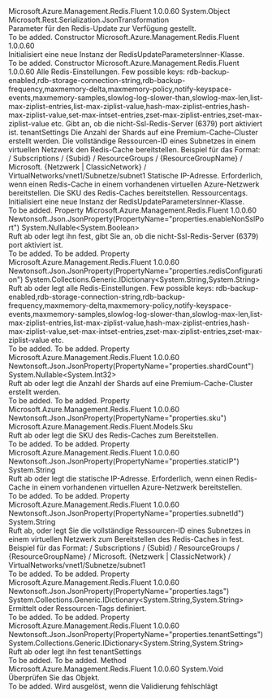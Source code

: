<Type Name="RedisUpdateParametersInner" FullName="Microsoft.Azure.Management.Redis.Fluent.Models.RedisUpdateParametersInner">
  <TypeSignature Language="C#" Value="public class RedisUpdateParametersInner" />
  <TypeSignature Language="ILAsm" Value=".class public auto ansi beforefieldinit RedisUpdateParametersInner extends System.Object" />
  <TypeSignature Language="DocId" Value="T:Microsoft.Azure.Management.Redis.Fluent.Models.RedisUpdateParametersInner" />
  <TypeSignature Language="VB.NET" Value="Public Class RedisUpdateParametersInner" />
  <TypeSignature Language="F#" Value="type RedisUpdateParametersInner = class" />
  <AssemblyInfo>
    <AssemblyName>Microsoft.Azure.Management.Redis.Fluent</AssemblyName>
    <AssemblyVersion>1.0.0.60</AssemblyVersion>
  </AssemblyInfo>
  <Base>
    <BaseTypeName>System.Object</BaseTypeName>
  </Base>
  <Interfaces />
  <Attributes>
    <Attribute>
      <AttributeName>Microsoft.Rest.Serialization.JsonTransformation</AttributeName>
    </Attribute>
  </Attributes>
  <Docs>
    <summary>
            Parameter für den Redis-Update zur Verfügung gestellt.
            </summary>
    <remarks>To be added.</remarks>
  </Docs>
  <Members>
    <Member MemberName=".ctor">
      <MemberSignature Language="C#" Value="public RedisUpdateParametersInner ();" />
      <MemberSignature Language="ILAsm" Value=".method public hidebysig specialname rtspecialname instance void .ctor() cil managed" />
      <MemberSignature Language="DocId" Value="M:Microsoft.Azure.Management.Redis.Fluent.Models.RedisUpdateParametersInner.#ctor" />
      <MemberSignature Language="VB.NET" Value="Public Sub New ()" />
      <MemberType>Constructor</MemberType>
      <AssemblyInfo>
        <AssemblyName>Microsoft.Azure.Management.Redis.Fluent</AssemblyName>
        <AssemblyVersion>1.0.0.60</AssemblyVersion>
      </AssemblyInfo>
      <Parameters />
      <Docs>
        <summary>
            Initialisiert eine neue Instanz der RedisUpdateParametersInner-Klasse.
            </summary>
        <remarks>To be added.</remarks>
      </Docs>
    </Member>
    <Member MemberName=".ctor">
      <MemberSignature Language="C#" Value="public RedisUpdateParametersInner (System.Collections.Generic.IDictionary&lt;string,string&gt; redisConfiguration = null, Nullable&lt;bool&gt; enableNonSslPort = null, System.Collections.Generic.IDictionary&lt;string,string&gt; tenantSettings = null, Nullable&lt;int&gt; shardCount = null, string subnetId = null, string staticIP = null, Microsoft.Azure.Management.Redis.Fluent.Models.Sku sku = null, System.Collections.Generic.IDictionary&lt;string,string&gt; tags = null);" />
      <MemberSignature Language="ILAsm" Value=".method public hidebysig specialname rtspecialname instance void .ctor(class System.Collections.Generic.IDictionary`2&lt;string, string&gt; redisConfiguration, valuetype System.Nullable`1&lt;bool&gt; enableNonSslPort, class System.Collections.Generic.IDictionary`2&lt;string, string&gt; tenantSettings, valuetype System.Nullable`1&lt;int32&gt; shardCount, string subnetId, string staticIP, class Microsoft.Azure.Management.Redis.Fluent.Models.Sku sku, class System.Collections.Generic.IDictionary`2&lt;string, string&gt; tags) cil managed" />
      <MemberSignature Language="DocId" Value="M:Microsoft.Azure.Management.Redis.Fluent.Models.RedisUpdateParametersInner.#ctor(System.Collections.Generic.IDictionary{System.String,System.String},System.Nullable{System.Boolean},System.Collections.Generic.IDictionary{System.String,System.String},System.Nullable{System.Int32},System.String,System.String,Microsoft.Azure.Management.Redis.Fluent.Models.Sku,System.Collections.Generic.IDictionary{System.String,System.String})" />
      <MemberSignature Language="F#" Value="new Microsoft.Azure.Management.Redis.Fluent.Models.RedisUpdateParametersInner : System.Collections.Generic.IDictionary&lt;string, string&gt; * Nullable&lt;bool&gt; * System.Collections.Generic.IDictionary&lt;string, string&gt; * Nullable&lt;int&gt; * string * string * Microsoft.Azure.Management.Redis.Fluent.Models.Sku * System.Collections.Generic.IDictionary&lt;string, string&gt; -&gt; Microsoft.Azure.Management.Redis.Fluent.Models.RedisUpdateParametersInner" Usage="new Microsoft.Azure.Management.Redis.Fluent.Models.RedisUpdateParametersInner (redisConfiguration, enableNonSslPort, tenantSettings, shardCount, subnetId, staticIP, sku, tags)" />
      <MemberType>Constructor</MemberType>
      <AssemblyInfo>
        <AssemblyName>Microsoft.Azure.Management.Redis.Fluent</AssemblyName>
        <AssemblyVersion>1.0.0.60</AssemblyVersion>
      </AssemblyInfo>
      <Parameters>
        <Parameter Name="redisConfiguration" Type="System.Collections.Generic.IDictionary&lt;System.String,System.String&gt;" />
        <Parameter Name="enableNonSslPort" Type="System.Nullable&lt;System.Boolean&gt;" />
        <Parameter Name="tenantSettings" Type="System.Collections.Generic.IDictionary&lt;System.String,System.String&gt;" />
        <Parameter Name="shardCount" Type="System.Nullable&lt;System.Int32&gt;" />
        <Parameter Name="subnetId" Type="System.String" />
        <Parameter Name="staticIP" Type="System.String" />
        <Parameter Name="sku" Type="Microsoft.Azure.Management.Redis.Fluent.Models.Sku" />
        <Parameter Name="tags" Type="System.Collections.Generic.IDictionary&lt;System.String,System.String&gt;" />
      </Parameters>
      <Docs>
        <param name="redisConfiguration">Alle Redis-Einstellungen. Few possible keys: rdb-backup-enabled,rdb-storage-connection-string,rdb-backup-frequency,maxmemory-delta,maxmemory-policy,notify-keyspace-events,maxmemory-samples,slowlog-log-slower-than,slowlog-max-len,list-max-ziplist-entries,list-max-ziplist-value,hash-max-ziplist-entries,hash-max-ziplist-value,set-max-intset-entries,zset-max-ziplist-entries,zset-max-ziplist-value etc.</param>
        <param name="enableNonSslPort">Gibt an, ob die nicht-Ssl-Redis-Server (6379) port aktiviert ist.</param>
        <param name="tenantSettings">tenantSettings</param>
        <param name="shardCount">Die Anzahl der Shards auf eine Premium-Cache-Cluster erstellt werden.</param>
        <param name="subnetId">Die vollständige Ressourcen-ID eines Subnetzes in einem virtuellen Netzwerk den Redis-Cache bereitstellen. Beispiel für das Format: / Subscriptions / {Subid} / ResourceGroups / {ResourceGroupName} / Microsoft. {Netzwerk | ClassicNetwork} / VirtualNetworks/vnet1/Subnetze/subnet1</param>
        <param name="staticIP">Statische IP-Adresse. Erforderlich, wenn einen Redis-Cache in einem vorhandenen virtuellen Azure-Netzwerk bereitstellen.</param>
        <param name="sku">Die SKU des Redis-Caches bereitstellen.</param>
        <param name="tags">Ressourcentags.</param>
        <summary>
            Initialisiert eine neue Instanz der RedisUpdateParametersInner-Klasse.
            </summary>
        <remarks>To be added.</remarks>
      </Docs>
    </Member>
    <Member MemberName="EnableNonSslPort">
      <MemberSignature Language="C#" Value="public Nullable&lt;bool&gt; EnableNonSslPort { get; set; }" />
      <MemberSignature Language="ILAsm" Value=".property instance valuetype System.Nullable`1&lt;bool&gt; EnableNonSslPort" />
      <MemberSignature Language="DocId" Value="P:Microsoft.Azure.Management.Redis.Fluent.Models.RedisUpdateParametersInner.EnableNonSslPort" />
      <MemberSignature Language="VB.NET" Value="Public Property EnableNonSslPort As Nullable(Of Boolean)" />
      <MemberSignature Language="F#" Value="member this.EnableNonSslPort : Nullable&lt;bool&gt; with get, set" Usage="Microsoft.Azure.Management.Redis.Fluent.Models.RedisUpdateParametersInner.EnableNonSslPort" />
      <MemberType>Property</MemberType>
      <AssemblyInfo>
        <AssemblyName>Microsoft.Azure.Management.Redis.Fluent</AssemblyName>
        <AssemblyVersion>1.0.0.60</AssemblyVersion>
      </AssemblyInfo>
      <Attributes>
        <Attribute>
          <AttributeName>Newtonsoft.Json.JsonProperty(PropertyName="properties.enableNonSslPort")</AttributeName>
        </Attribute>
      </Attributes>
      <ReturnValue>
        <ReturnType>System.Nullable&lt;System.Boolean&gt;</ReturnType>
      </ReturnValue>
      <Docs>
        <summary>
            Ruft ab oder legt ihn fest, gibt Sie an, ob die nicht-Ssl-Redis-Server (6379) port aktiviert ist.
            </summary>
        <value>To be added.</value>
        <remarks>To be added.</remarks>
      </Docs>
    </Member>
    <Member MemberName="RedisConfiguration">
      <MemberSignature Language="C#" Value="public System.Collections.Generic.IDictionary&lt;string,string&gt; RedisConfiguration { get; set; }" />
      <MemberSignature Language="ILAsm" Value=".property instance class System.Collections.Generic.IDictionary`2&lt;string, string&gt; RedisConfiguration" />
      <MemberSignature Language="DocId" Value="P:Microsoft.Azure.Management.Redis.Fluent.Models.RedisUpdateParametersInner.RedisConfiguration" />
      <MemberSignature Language="VB.NET" Value="Public Property RedisConfiguration As IDictionary(Of String, String)" />
      <MemberSignature Language="F#" Value="member this.RedisConfiguration : System.Collections.Generic.IDictionary&lt;string, string&gt; with get, set" Usage="Microsoft.Azure.Management.Redis.Fluent.Models.RedisUpdateParametersInner.RedisConfiguration" />
      <MemberType>Property</MemberType>
      <AssemblyInfo>
        <AssemblyName>Microsoft.Azure.Management.Redis.Fluent</AssemblyName>
        <AssemblyVersion>1.0.0.60</AssemblyVersion>
      </AssemblyInfo>
      <Attributes>
        <Attribute>
          <AttributeName>Newtonsoft.Json.JsonProperty(PropertyName="properties.redisConfiguration")</AttributeName>
        </Attribute>
      </Attributes>
      <ReturnValue>
        <ReturnType>System.Collections.Generic.IDictionary&lt;System.String,System.String&gt;</ReturnType>
      </ReturnValue>
      <Docs>
        <summary>
            Ruft ab oder legt alle Redis-Einstellungen. Few possible keys: rdb-backup-enabled,rdb-storage-connection-string,rdb-backup-frequency,maxmemory-delta,maxmemory-policy,notify-keyspace-events,maxmemory-samples,slowlog-log-slower-than,slowlog-max-len,list-max-ziplist-entries,list-max-ziplist-value,hash-max-ziplist-entries,hash-max-ziplist-value,set-max-intset-entries,zset-max-ziplist-entries,zset-max-ziplist-value etc.
            </summary>
        <value>To be added.</value>
        <remarks>To be added.</remarks>
      </Docs>
    </Member>
    <Member MemberName="ShardCount">
      <MemberSignature Language="C#" Value="public Nullable&lt;int&gt; ShardCount { get; set; }" />
      <MemberSignature Language="ILAsm" Value=".property instance valuetype System.Nullable`1&lt;int32&gt; ShardCount" />
      <MemberSignature Language="DocId" Value="P:Microsoft.Azure.Management.Redis.Fluent.Models.RedisUpdateParametersInner.ShardCount" />
      <MemberSignature Language="VB.NET" Value="Public Property ShardCount As Nullable(Of Integer)" />
      <MemberSignature Language="F#" Value="member this.ShardCount : Nullable&lt;int&gt; with get, set" Usage="Microsoft.Azure.Management.Redis.Fluent.Models.RedisUpdateParametersInner.ShardCount" />
      <MemberType>Property</MemberType>
      <AssemblyInfo>
        <AssemblyName>Microsoft.Azure.Management.Redis.Fluent</AssemblyName>
        <AssemblyVersion>1.0.0.60</AssemblyVersion>
      </AssemblyInfo>
      <Attributes>
        <Attribute>
          <AttributeName>Newtonsoft.Json.JsonProperty(PropertyName="properties.shardCount")</AttributeName>
        </Attribute>
      </Attributes>
      <ReturnValue>
        <ReturnType>System.Nullable&lt;System.Int32&gt;</ReturnType>
      </ReturnValue>
      <Docs>
        <summary>
            Ruft ab oder legt die Anzahl der Shards auf eine Premium-Cache-Cluster erstellt werden.
            </summary>
        <value>To be added.</value>
        <remarks>To be added.</remarks>
      </Docs>
    </Member>
    <Member MemberName="Sku">
      <MemberSignature Language="C#" Value="public Microsoft.Azure.Management.Redis.Fluent.Models.Sku Sku { get; set; }" />
      <MemberSignature Language="ILAsm" Value=".property instance class Microsoft.Azure.Management.Redis.Fluent.Models.Sku Sku" />
      <MemberSignature Language="DocId" Value="P:Microsoft.Azure.Management.Redis.Fluent.Models.RedisUpdateParametersInner.Sku" />
      <MemberSignature Language="VB.NET" Value="Public Property Sku As Sku" />
      <MemberSignature Language="F#" Value="member this.Sku : Microsoft.Azure.Management.Redis.Fluent.Models.Sku with get, set" Usage="Microsoft.Azure.Management.Redis.Fluent.Models.RedisUpdateParametersInner.Sku" />
      <MemberType>Property</MemberType>
      <AssemblyInfo>
        <AssemblyName>Microsoft.Azure.Management.Redis.Fluent</AssemblyName>
        <AssemblyVersion>1.0.0.60</AssemblyVersion>
      </AssemblyInfo>
      <Attributes>
        <Attribute>
          <AttributeName>Newtonsoft.Json.JsonProperty(PropertyName="properties.sku")</AttributeName>
        </Attribute>
      </Attributes>
      <ReturnValue>
        <ReturnType>Microsoft.Azure.Management.Redis.Fluent.Models.Sku</ReturnType>
      </ReturnValue>
      <Docs>
        <summary>
            Ruft ab oder legt die SKU des Redis-Caches zum Bereitstellen.
            </summary>
        <value>To be added.</value>
        <remarks>To be added.</remarks>
      </Docs>
    </Member>
    <Member MemberName="StaticIP">
      <MemberSignature Language="C#" Value="public string StaticIP { get; set; }" />
      <MemberSignature Language="ILAsm" Value=".property instance string StaticIP" />
      <MemberSignature Language="DocId" Value="P:Microsoft.Azure.Management.Redis.Fluent.Models.RedisUpdateParametersInner.StaticIP" />
      <MemberSignature Language="VB.NET" Value="Public Property StaticIP As String" />
      <MemberSignature Language="F#" Value="member this.StaticIP : string with get, set" Usage="Microsoft.Azure.Management.Redis.Fluent.Models.RedisUpdateParametersInner.StaticIP" />
      <MemberType>Property</MemberType>
      <AssemblyInfo>
        <AssemblyName>Microsoft.Azure.Management.Redis.Fluent</AssemblyName>
        <AssemblyVersion>1.0.0.60</AssemblyVersion>
      </AssemblyInfo>
      <Attributes>
        <Attribute>
          <AttributeName>Newtonsoft.Json.JsonProperty(PropertyName="properties.staticIP")</AttributeName>
        </Attribute>
      </Attributes>
      <ReturnValue>
        <ReturnType>System.String</ReturnType>
      </ReturnValue>
      <Docs>
        <summary>
            Ruft ab oder legt die statische IP-Adresse. Erforderlich, wenn einen Redis-Cache in einem vorhandenen virtuellen Azure-Netzwerk bereitstellen.
            </summary>
        <value>To be added.</value>
        <remarks>To be added.</remarks>
      </Docs>
    </Member>
    <Member MemberName="SubnetId">
      <MemberSignature Language="C#" Value="public string SubnetId { get; set; }" />
      <MemberSignature Language="ILAsm" Value=".property instance string SubnetId" />
      <MemberSignature Language="DocId" Value="P:Microsoft.Azure.Management.Redis.Fluent.Models.RedisUpdateParametersInner.SubnetId" />
      <MemberSignature Language="VB.NET" Value="Public Property SubnetId As String" />
      <MemberSignature Language="F#" Value="member this.SubnetId : string with get, set" Usage="Microsoft.Azure.Management.Redis.Fluent.Models.RedisUpdateParametersInner.SubnetId" />
      <MemberType>Property</MemberType>
      <AssemblyInfo>
        <AssemblyName>Microsoft.Azure.Management.Redis.Fluent</AssemblyName>
        <AssemblyVersion>1.0.0.60</AssemblyVersion>
      </AssemblyInfo>
      <Attributes>
        <Attribute>
          <AttributeName>Newtonsoft.Json.JsonProperty(PropertyName="properties.subnetId")</AttributeName>
        </Attribute>
      </Attributes>
      <ReturnValue>
        <ReturnType>System.String</ReturnType>
      </ReturnValue>
      <Docs>
        <summary>
            Ruft ab, oder legt Sie die vollständige Ressourcen-ID eines Subnetzes in einem virtuellen Netzwerk zum Bereitstellen des Redis-Caches in fest. Beispiel für das Format: / Subscriptions / {Subid} / ResourceGroups / {ResourceGroupName} / Microsoft. {Netzwerk | ClassicNetwork} / VirtualNetworks/vnet1/Subnetze/subnet1
            </summary>
        <value>To be added.</value>
        <remarks>To be added.</remarks>
      </Docs>
    </Member>
    <Member MemberName="Tags">
      <MemberSignature Language="C#" Value="public System.Collections.Generic.IDictionary&lt;string,string&gt; Tags { get; set; }" />
      <MemberSignature Language="ILAsm" Value=".property instance class System.Collections.Generic.IDictionary`2&lt;string, string&gt; Tags" />
      <MemberSignature Language="DocId" Value="P:Microsoft.Azure.Management.Redis.Fluent.Models.RedisUpdateParametersInner.Tags" />
      <MemberSignature Language="VB.NET" Value="Public Property Tags As IDictionary(Of String, String)" />
      <MemberSignature Language="F#" Value="member this.Tags : System.Collections.Generic.IDictionary&lt;string, string&gt; with get, set" Usage="Microsoft.Azure.Management.Redis.Fluent.Models.RedisUpdateParametersInner.Tags" />
      <MemberType>Property</MemberType>
      <AssemblyInfo>
        <AssemblyName>Microsoft.Azure.Management.Redis.Fluent</AssemblyName>
        <AssemblyVersion>1.0.0.60</AssemblyVersion>
      </AssemblyInfo>
      <Attributes>
        <Attribute>
          <AttributeName>Newtonsoft.Json.JsonProperty(PropertyName="properties.tags")</AttributeName>
        </Attribute>
      </Attributes>
      <ReturnValue>
        <ReturnType>System.Collections.Generic.IDictionary&lt;System.String,System.String&gt;</ReturnType>
      </ReturnValue>
      <Docs>
        <summary>
            Ermittelt oder Ressourcen-Tags definiert.
            </summary>
        <value>To be added.</value>
        <remarks>To be added.</remarks>
      </Docs>
    </Member>
    <Member MemberName="TenantSettings">
      <MemberSignature Language="C#" Value="public System.Collections.Generic.IDictionary&lt;string,string&gt; TenantSettings { get; set; }" />
      <MemberSignature Language="ILAsm" Value=".property instance class System.Collections.Generic.IDictionary`2&lt;string, string&gt; TenantSettings" />
      <MemberSignature Language="DocId" Value="P:Microsoft.Azure.Management.Redis.Fluent.Models.RedisUpdateParametersInner.TenantSettings" />
      <MemberSignature Language="VB.NET" Value="Public Property TenantSettings As IDictionary(Of String, String)" />
      <MemberSignature Language="F#" Value="member this.TenantSettings : System.Collections.Generic.IDictionary&lt;string, string&gt; with get, set" Usage="Microsoft.Azure.Management.Redis.Fluent.Models.RedisUpdateParametersInner.TenantSettings" />
      <MemberType>Property</MemberType>
      <AssemblyInfo>
        <AssemblyName>Microsoft.Azure.Management.Redis.Fluent</AssemblyName>
        <AssemblyVersion>1.0.0.60</AssemblyVersion>
      </AssemblyInfo>
      <Attributes>
        <Attribute>
          <AttributeName>Newtonsoft.Json.JsonProperty(PropertyName="properties.tenantSettings")</AttributeName>
        </Attribute>
      </Attributes>
      <ReturnValue>
        <ReturnType>System.Collections.Generic.IDictionary&lt;System.String,System.String&gt;</ReturnType>
      </ReturnValue>
      <Docs>
        <summary>
            Ruft ab oder legt ihn fest tenantSettings
            </summary>
        <value>To be added.</value>
        <remarks>To be added.</remarks>
      </Docs>
    </Member>
    <Member MemberName="Validate">
      <MemberSignature Language="C#" Value="public virtual void Validate ();" />
      <MemberSignature Language="ILAsm" Value=".method public hidebysig newslot virtual instance void Validate() cil managed" />
      <MemberSignature Language="DocId" Value="M:Microsoft.Azure.Management.Redis.Fluent.Models.RedisUpdateParametersInner.Validate" />
      <MemberSignature Language="VB.NET" Value="Public Overridable Sub Validate ()" />
      <MemberSignature Language="F#" Value="abstract member Validate : unit -&gt; unit&#xA;override this.Validate : unit -&gt; unit" Usage="redisUpdateParametersInner.Validate " />
      <MemberType>Method</MemberType>
      <AssemblyInfo>
        <AssemblyName>Microsoft.Azure.Management.Redis.Fluent</AssemblyName>
        <AssemblyVersion>1.0.0.60</AssemblyVersion>
      </AssemblyInfo>
      <ReturnValue>
        <ReturnType>System.Void</ReturnType>
      </ReturnValue>
      <Parameters />
      <Docs>
        <summary>
            Überprüfen Sie das Objekt.
            </summary>
        <remarks>To be added.</remarks>
        <exception cref="T:Microsoft.Rest.ValidationException">
            Wird ausgelöst, wenn die Validierung fehlschlägt
            </exception>
      </Docs>
    </Member>
  </Members>
</Type>